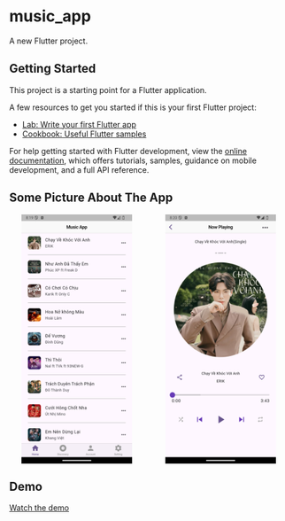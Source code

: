 # music_app

A new Flutter project.

## Getting Started

This project is a starting point for a Flutter application.

A few resources to get you started if this is your first Flutter project:

- [Lab: Write your first Flutter app](https://docs.flutter.dev/get-started/codelab)
- [Cookbook: Useful Flutter samples](https://docs.flutter.dev/cookbook)

For help getting started with Flutter development, view the
[online documentation](https://docs.flutter.dev/), which offers tutorials,
samples, guidance on mobile development, and a full API reference.

## Some Picture About The App

<div style="display: flex; justify-content: center; align-items: center; gap: 20px;">
  <img src="https://github.com/bentran1vn/PERSONAL-FLUTTER-MUSIC_APP/blob/main/demo/demo_home1.png" alt="Home Screen" width="200" height="450">
  <div style="width: 20px"></div>
  <img src="https://github.com/bentran1vn/PERSONAL-FLUTTER-MUSIC_APP/blob/main/demo/demo_detail1.png" alt="Detail Screen" width="200" height="450">
</div>


## Demo
[Watch the demo](https://github.com/bentran1vn/PERSONAL-FLUTTER-MUSIC_APP/blob/main/demo/demo1.webm)

